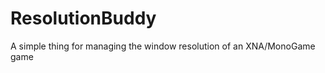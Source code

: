 ResolutionBuddy
===============

A simple thing for managing the window resolution of an XNA/MonoGame game
